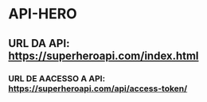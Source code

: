 # API-HERO

## URL DA API: https://superheroapi.com/index.html
### URL DE AACESSO A API: https://superheroapi.com/api/access-token/
